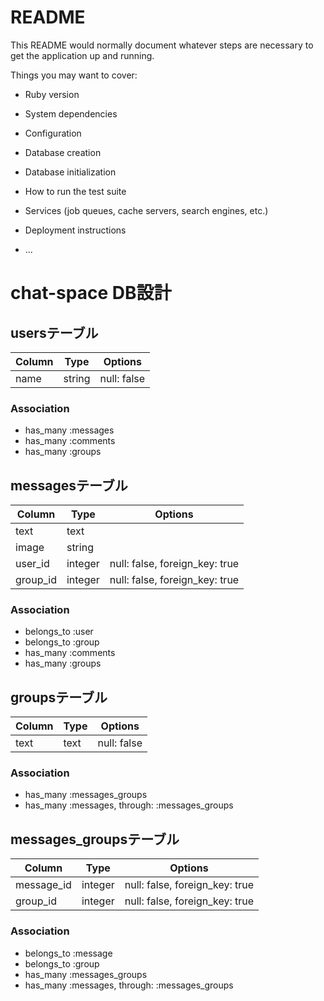 # README

This README would normally document whatever steps are necessary to get the
application up and running.

Things you may want to cover:

* Ruby version

* System dependencies

* Configuration

* Database creation

* Database initialization

* How to run the test suite

* Services (job queues, cache servers, search engines, etc.)

* Deployment instructions

* ...
# chat-space DB設計
## usersテーブル
|Column|Type|Options|
|------|----|-------|
|name|string|null: false|

### Association
- has_many :messages
- has_many :comments
- has_many :groups

## messagesテーブル
|Column|Type|Options|
|------|----|-------|
|text|text|
|image|string|
|user_id|integer|null: false, foreign_key: true|
|group_id|integer|null: false, foreign_key: true|

### Association
- belongs_to :user
- belongs_to :group
- has_many :comments
- has_many :groups

## groupsテーブル
|Column|Type|Options|
|------|----|-------|
|text|text|null: false|
### Association
- has_many :messages_groups
- has_many  :messages,  through:  :messages_groups

## messages_groupsテーブル
|Column|Type|Options|
|------|----|-------|
|message_id|integer|null: false, foreign_key: true|
|group_id|integer|null: false, foreign_key: true|
### Association
- belongs_to :message
- belongs_to :group
- has_many :messages_groups
- has_many :messages,  through:  :messages_groups